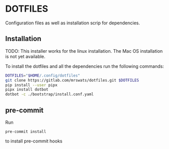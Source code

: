 # DOTFILES

Configuration files as well as installation scrip for dependencies.

## Installation

TODO: This installer works for the linux installation. The Mac OS installation
is not yet available.

To install the dotfiles and all the dependencies run the following commands:

```bash
DOTFILES="$HOME/.config/dotfiles"
git clone https://gitlab.com/mrswats/dotfiles.git $DOTFILES
pip install --user pipx
pipx install dotbot
dotbot -c ./bootstrap/install.conf.yaml
```

## pre-commit

Run

```
pre-commit install
```

to install pre-commit hooks

